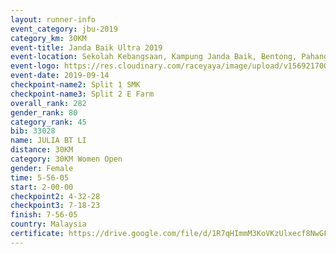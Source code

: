 ```yaml
---
layout: runner-info 
event_category: jbu-2019 
category_km: 30KM 
event-title: Janda Baik Ultra 2019
event-location: Sekolah Kebangsaan, Kampung Janda Baik, Bentong, Pahang, Malaysia 
event-logo: https://res.cloudinary.com/raceyaya/image/upload/v1569217009/logo/janda-baik_vch1pc.jpg 
event-date: 2019-09-14 
checkpoint-name2: Split 1 SMK 
checkpoint-name3: Split 2 E Farm 
overall_rank: 282
gender_rank: 80
category_rank: 45
bib: 33028
name: JULIA BT LI
distance: 30KM
category: 30KM Women Open
gender: Female
time: 5-56-05
start: 2-00-00
checkpoint2: 4-32-28
checkpoint3: 7-18-23
finish: 7-56-05
country: Malaysia
certificate: https://drive.google.com/file/d/1R7qHImmM3KoVKzUlxecf8NwGFe50v86m/view?usp=sharing
---
```


